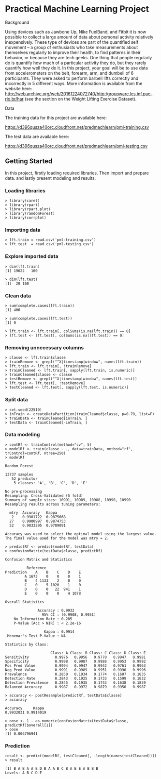 # Practical Machine Learning Project

Background

Using devices such as Jawbone Up, Nike FuelBand, and Fitbit it is now possible to collect a large amount of data about personal activity relatively inexpensively. These type of devices are part of the quantified self movement – a group of enthusiasts who take measurements about themselves regularly to improve their health, to find patterns in their behavior, or because they are tech geeks. One thing that people regularly do is quantify how much of a particular activity they do, but they rarely quantify how well they do it. In this project, your goal will be to use data from accelerometers on the belt, forearm, arm, and dumbell of 6 participants. They were asked to perform barbell lifts correctly and incorrectly in 5 different ways. More information is available from the website here: http://web.archive.org/web/20161224072740/http:/groupware.les.inf.puc-rio.br/har (see the section on the Weight Lifting Exercise Dataset).

Data

The training data for this project are available here:

https://d396qusza40orc.cloudfront.net/predmachlearn/pml-training.csv

The test data are available here:

https://d396qusza40orc.cloudfront.net/predmachlearn/pml-testing.csv



## Getting Started

In this project, firstly loading required libraries. Then import and prepare data. and lastly present modeling and results.

### Loading libraries

```
> library(caret)
> library(rpart)
> library(rpart.plot)
> library(randomForest)
> library(corrplot)
```

### Importing data

```
> lft.train = read.csv('pml-training.csv')
> lft.test  = read.csv('pml-testing.csv')
```

### Explore imported data

```
> dim(lft.train)
[1] 19622   160

> dim(lft.test)
[1]  20 160
```

### Clean data

```
> sum(complete.cases(lft.train))
[1] 406

> sum(complete.cases(lft.test))
[1] 0

> lft.train <- lft.train[, colSums(is.na(lft.train)) == 0]
> lft.test <- lft.test[, colSums(is.na(lft.test)) == 0]
```


### Removing unnecessary columns

```
> classe <- lft.train$classe
> trainRemove <- grepl("^X|timestamp|window", names(lft.train))
> lft.train <- lft.train[, !trainRemove]
> trainCleaned <- lft.train[, sapply(lft.train, is.numeric)]
> trainCleaned$classe <- classe
> testRemove <- grepl("^X|timestamp|window", names(lft.test))
> lft.test <- lft.test[, !testRemove]
> testCleaned <- lft.test[, sapply(lft.test, is.numeric)]
```

### Split data

```
> set.seed(22519) 
> inTrain <- createDataPartition(trainCleaned$classe, p=0.70, list=F)
> trainData <- trainCleaned[inTrain, ]
> testData <- trainCleaned[-inTrain, ]
```

### Data modeling

```
> contRf <- trainControl(method="cv", 5)
> modelRf <- train(classe ~ ., data=trainData, method="rf", trControl=contRf, ntree=250)
> modelRf

Random Forest 

13737 samples
   52 predictor
    5 classes: 'A', 'B', 'C', 'D', 'E' 

No pre-processing
Resampling: Cross-Validated (5 fold) 
Summary of sample sizes: 10991, 10989, 10988, 10990, 10990 
Resampling results across tuning parameters:

  mtry  Accuracy   Kappa    
   2    0.9901722  0.9875668
  27    0.9900997  0.9874753
  52    0.9833295  0.9789091

Accuracy was used to select the optimal model using the largest value.
The final value used for the model was mtry = 2.
```

```
> predictRf <- predict(modelRf, testData)
> confusionMatrix(testData$classe, predictRf)

Confusion Matrix and Statistics

          Reference
Prediction    A    B    C    D    E
         A 1673    0    0    0    1
         B    4 1133    2    0    0
         C    0    5 1020    1    0
         D    0    0   22  941    1
         E    0    0    0    4 1078

Overall Statistics
                                          
               Accuracy : 0.9932          
                 95% CI : (0.9908, 0.9951)
    No Information Rate : 0.285           
    P-Value [Acc > NIR] : < 2.2e-16       
                                          
                  Kappa : 0.9914          
 Mcnemar's Test P-Value : NA              

Statistics by Class:

                     Class: A Class: B Class: C Class: D Class: E
Sensitivity            0.9976   0.9956   0.9770   0.9947   0.9981
Specificity            0.9998   0.9987   0.9988   0.9953   0.9992
Pos Pred Value         0.9994   0.9947   0.9942   0.9761   0.9963
Neg Pred Value         0.9991   0.9989   0.9951   0.9990   0.9996
Prevalence             0.2850   0.1934   0.1774   0.1607   0.1835
Detection Rate         0.2843   0.1925   0.1733   0.1599   0.1832
Detection Prevalence   0.2845   0.1935   0.1743   0.1638   0.1839
Balanced Accuracy      0.9987   0.9972   0.9879   0.9950   0.9987
```

```
> accuracy <- postResample(predictRf, testData$classe)
> accuracy

Accuracy     Kappa 
0.9932031 0.9914019 
```

```
> oose <- 1 - as.numeric(confusionMatrix(testData$classe, predictRf)$overall[1])
> oose
[1] 0.006796941
```

### Prediction

```
result <- predict(modelRf, testCleaned[, -length(names(testCleaned))])
> result

[1] B A B A A E D B A A B C B A E E A B B B
Levels: A B C D E
```
